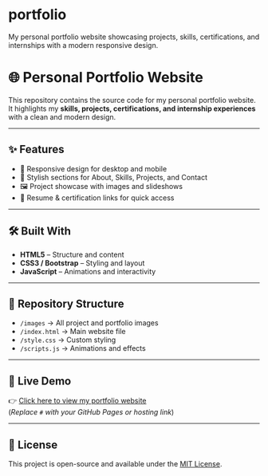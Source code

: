 # portfolio
My personal portfolio website showcasing projects, skills, certifications, and internships with a modern responsive design.
# 🌐 Personal Portfolio Website

This repository contains the source code for my personal portfolio website.  
It highlights my **skills, projects, certifications, and internship experiences** with a clean and modern design.  

---

## ✨ Features
- 📌 Responsive design for desktop and mobile  
- 🎨 Stylish sections for About, Skills, Projects, and Contact  
- 🖼️ Project showcase with images and slideshows  
- 📜 Resume & certification links for quick access  

---

## 🛠️ Built With
- **HTML5** – Structure and content  
- **CSS3 / Bootstrap** – Styling and layout  
- **JavaScript** – Animations and interactivity  

---

## 📂 Repository Structure
- `/images` → All project and portfolio images  
- `/index.html` → Main website file  
- `/style.css` → Custom styling  
- `/scripts.js` → Animations and effects  

---

## 🚀 Live Demo
👉 [Click here to view my portfolio website](#)  
(*Replace `#` with your GitHub Pages or hosting link*)  

---

## 📜 License
This project is open-source and available under the [MIT License](LICENSE).  
